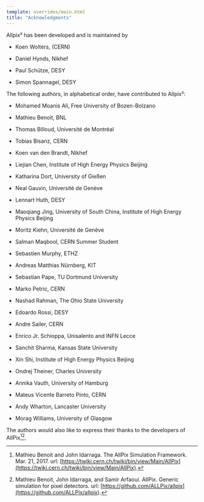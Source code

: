 ```yaml
---
template: overrides/main.html
title: "Acknowledgments"
---
```


Allpix² has been developed and is maintained by

-   Koen Wolters, (CERN)

-   Daniel Hynds, Nikhef

-   Paul Schütze, DESY

-   Simon Spannagel, DESY

The following authors, in alphabetical order, have contributed to
Allpix²:

-   Mohamed Moanis Ali, Free University of Bozen-Bolzano

-   Mathieu Benoit, BNL

-   Thomas Billoud, Université de Montréal

-   Tobias Bisanz, CERN

-   Koen van den Brandt, Nikhef

-   Liejian Chen, Institute of High Energy Physics Beijing

-   Katharina Dort, University of Gießen

-   Neal Gauvin, Université de Genève

-   Lennart Huth, DESY

-   Maoqiang Jing, University of South China, Institute of High Energy
    Physics Beijing

-   Moritz Kiehn, Université de Genève

-   Salman Maqbool, CERN Summer Student

-   Sebastien Murphy, ETHZ

-   Andreas Matthias Nürnberg, KIT

-   Sebastian Pape, TU Dortmund University

-   Marko Petric, CERN

-   Nashad Rahman, The Ohio State University

-   Edoardo Rossi, DESY

-   Andre Sailer, CERN

-   Enrico Jr. Schioppa, Unisalento and INFN Lecce

-   Sanchit Sharma, Kansas State University

-   Xin Shi, Institute of High Energy Physics Beijing

-   Ondrej Theiner, Charles University

-   Annika Vauth, University of Hamburg

-   Mateus Vicente Barreto Pinto, CERN

-   Andy Wharton, Lancaster University

-   Morag Williams, University of Glasgow

The authors would also like to express their thanks to the developers of
AllPix[^3][^4].

[^3]:Mathieu Benoit and John Idarraga. The AllPix Simulation Framework. Mar. 21, 2017. url: [https://twiki.cern.ch/twiki/bin/view/Main/AllPix](https://twiki.cern.ch/twiki/bin/view/Main/AllPix).
[^4]:Mathieu Benoit, John Idarraga, and Samir Arfaoui. AllPix. Generic simulation for pixel detectors. url: [https://github.com/ALLPix/allpix](https://github.com/ALLPix/allpix).